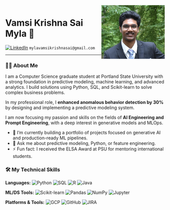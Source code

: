 <img src="https://github.com/VamsiMyla916/VamsiMyla916/blob/main/vamsimyla.jpg?raw=true" alt="Vamsi Myla" width="200" align="right">

# Vamsi Krishna Sai Myla 👋

<a href="https://linkedin.com/in/vamsimyla"><img src="https://img.shields.io/badge/LinkedIn-0077B5?style=for-the-badge&logo=linkedin&logoColor=white" alt="LinkedIn"></a>
`mylavamsikrishnasai@gmail.com`

---

### 👨‍💻 About Me

I am a Computer Science graduate student at Portland State University with a strong foundation in predictive modeling, machine learning, and advanced analytics. I build solutions using Python, SQL, and Scikit-learn to solve complex business problems.

In my professional role, I **enhanced anomalous behavior detection by 30%** by designing and implementing a predictive modeling system.

I am now focusing my passion and skills on the fields of **AI Engineering and Prompt Engineering**, with a deep interest in generative models and MLOps.

- 🔭 I’m currently building a portfolio of projects focused on generative AI and production-ready ML pipelines.
- 🌱 Ask me about predictive modeling, Python, or feature engineering.
- ⚡ Fun fact: I received the ELSA Award at PSU for mentoring international students.

### 🛠️ My Technical Skills

**Languages:**
![Python](https://img.shields.io/badge/Python-3776AB?style=for-the-badge&logo=python&logoColor=white)
![SQL](https://img.shields.io/badge/SQL-4479A1?style=for-the-badge&logo=postgresql&logoColor=white)
![R](https://img.shields.io/badge/R-276DC3?style=for-the-badge&logo=r&logoColor=white)
![Java](https://img.shields.io/badge/Java-ED8B00?style=for-the-badge&logo=openjdk&logoColor=white)

**ML/DS Tools:**
![Scikit-learn](https://img.shields.io/badge/scikit--learn-%23F7931E.svg?style=for-the-badge&logo=scikit-learn&logoColor=white)
![Pandas](https://img.shields.io/badge/pandas-%23150458.svg?style=for-the-badge&logo=pandas&logoColor=white)
![NumPy](https://img.shields.io/badge/numpy-%23013243.svg?style=for-the-badge&logo=numpy&logoColor=white)
![Jupyter](https://img.shields.io/badge/Jupyter-F37626?style=for-the-badge&logo=Jupyter&logoColor=white)

**Platforms & Tools:**
![GCP](https://img.shields.io/badge/Google_Cloud-4285F4?style=for-the-badge&logo=google-cloud&logoColor=white)
![GitHub](https://img.shields.io/badge/GitHub-181717?style=for-the-badge&logo=github&logoColor=white)
![JIRA](https://img.shields.io/badge/Jira-0052CC?style=for-the-badge&logo=Jira&logoColor=white)
